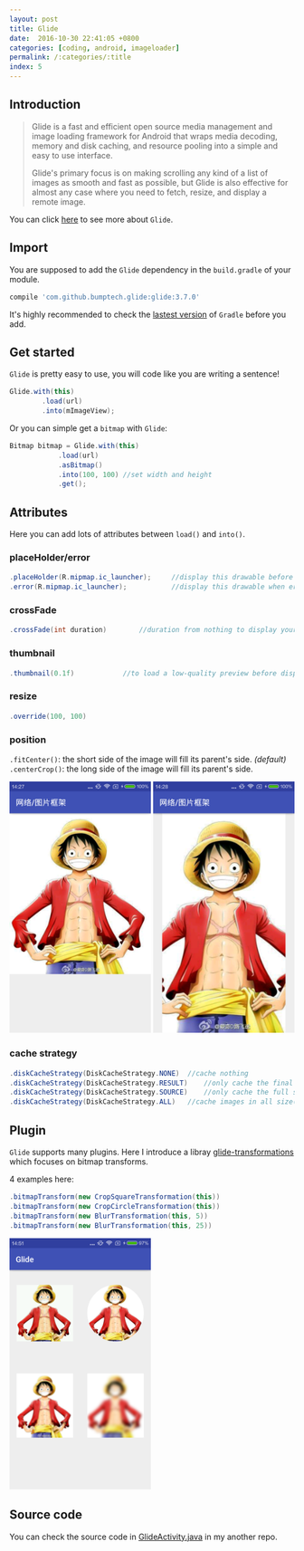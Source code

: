 ```yaml
---
layout: post
title: Glide
date:  2016-10-30 22:41:05 +0800
categories: [coding, android, imageloader]
permalink: /:categories/:title
index: 5
---
```


## Introduction
>Glide is a fast and efficient open source media management and image loading framework for Android that wraps media decoding, memory and disk caching, and resource pooling into a simple and easy to use interface.
>
>Glide's primary focus is on making scrolling any kind of a list of images as smooth and fast as possible, but Glide is also effective for almost any case where you need to fetch, resize, and display a remote image.

You can click [here](https://github.com/bumptech/glide) to see more about `Glide`.

## Import

You are supposed to add the `Glide` dependency in the `build.gradle` of your module.

```groovy
compile 'com.github.bumptech.glide:glide:3.7.0'
```

It's highly recommended to check the [lastest version](https://github.com/bumptech/glide#download) of `Gradle` before you add.

## Get started
`Glide` is pretty easy to use, you will code like you are writing a sentence!

```java
Glide.with(this)
	    .load(url)
	    .into(mImageView);
```

Or you can simple get a `bitmap` with `Glide`:

```java
Bitmap bitmap = Glide.with(this)
			.load(url)
			.asBitmap()
			.into(100, 100) //set width and height
			.get();
```

## Attributes
Here you can add lots of attributes between `load()` and `into()`.

### placeHolder/error

```java
.placeHolder(R.mipmap.ic_launcher);		//display this drawable before downloading.
.error(R.mipmap.ic_launcher);			//display this drawable when error occurs while downloading.
```

### crossFade

```java
.crossFade(int duration)		//duration from nothing to display your drawable, default value is 300(ms).
```

### thumbnail

```java
.thumbnail(0.1f)			//to load a low-quality preview before display the full size image.
```

### resize

```java
.override(100, 100)
```

### position

`.fitCenter()`: the short side of the image will fill its parent's side. *(default)*
`.centerCrop()`: the long side of the image will fill its parent's side.

<img src="/screenshots/fit-center.png" width="250"/>
<img src="/screenshots/center-crop.png" width="250"/>

### cache strategy

```java
.diskCacheStrategy(DiskCacheStrategy.NONE)	//cache nothing
.diskCacheStrategy(DiskCacheStrategy.RESULT)	//only cache the final image
.diskCacheStrategy(DiskCacheStrategy.SOURCE)	//only cache the full size image
.diskCacheStrategy(DiskCacheStrategy.ALL)	//cache images in all size(default)
```

## Plugin
`Glide` supports many plugins. Here I introduce a libray [glide-transformations](https://github.com/wasabeef/glide-transformations) which focuses on bitmap transforms.

4 examples here:

```java
.bitmapTransform(new CropSquareTransformation(this))
.bitmapTransform(new CropCircleTransformation(this))
.bitmapTransform(new BlurTransformation(this, 5))
.bitmapTransform(new BlurTransformation(this, 25))
```
<img src="/screenshots/4-examples.png" width="250"/>

## Source code
You can check the source code in [GlideActivity.java](https://github.com/Mindjet/NetworkThirdPartyLib/blob/master/app/src/main/java/com/mindjet/networkthirdpartylib/GlideActivity.java) in my another repo.
